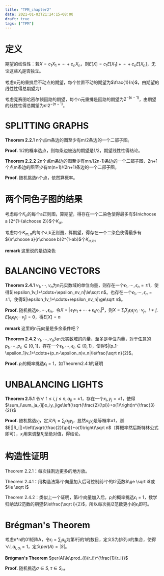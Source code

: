 ```yaml
---
title: "TPM_chapter2"
date: 2021-01-03T21:24:15+08:00
draft: true
tags: ["TPM"]
---
```


# 定义

期望的线性性：若$X=c_1X_1+\cdots+c_nX_n$，则$E[X]=c_1E[X_1]+\cdots+c_nE[X_n]$，无论这些$X_i$是否独立。

考虑n元的重排后不动点的期望，每个位置不动的期望为$\frac{1}{n}$，由期望的线性性得总期望为$1$

考虑竞赛图哈密尔顿回路的期望，每个n元重排是回路的期望为$2^{-(n-1)}$，由期望的线性性得总期望为$n!2^{-(n-1)}$。

# SPLITTING GRAPHS

**Theorem 2.2.1** n个点m条边的图至少有m/2条边的一个二部子图。

**Proof.**  1/2的概率选点，则每条边被选的期望是1/2，期望线性性得结论。

**Theorem 2.2.2** 2n个点m条边的图至少有mn/(2n-1)条边的一个二部子图，2n+1个点m条边的图至少有m(n+1)/(2n+1)条边的一个二部子图。

**Proof.**  随机挑选n个点，依然算概率。

# 两个同色子图的结果

考虑每个$K_n$的每个a正则图，算期望，得存在一个二染色使得最多有${n\choose a }2^{1-{a\choose 2}}$个$K_a$。

考虑每个$K_{m,n}$的每个a,b正则图，算期望，得存在一个二染色使得最多有${m\choose a}{n\choose b}2^{1-ab}$个$K_{a,b}$。

**remark** 这里说的是边染色

# BALANCING VECTORS

**Theorem 2.4.1** $v_1,\cdots,v_n$为n元实数域的单位向量，则存在一个$\epsilon_1,\cdots,\epsilon_n=\pm1$，使得$|\epsilon_1v_1+\cdots+\epsilon_nv_n|\le\sqrt n$。也存在一个$\epsilon_1,\cdots,\epsilon_n=\pm1$，使得$|\epsilon_1v_1+\cdots+\epsilon_nv_n|\ge\sqrt n$。

**Proof.** 随机挑选$\epsilon_1,\cdots,\epsilon_n$，令$X=|\epsilon_1v_1+\cdots+\epsilon_nv_n|^2$，则$X=\sum_i\sum_j\epsilon_i\epsilon_jv_i\cdot v_j$。$i\ne j,E[\epsilon_i\epsilon_jv_i\cdot v_j]=0$，得$E[X]=n$

**remark** 这里的n元向量是多余条件吧？

**Theorem 2.4.2** $v_1,\cdots,v_n$为n元实数域的向量，至多是单位向量，对于任意的$p_1,\cdots,p_n\in[0,1]$，存在一个$\epsilon_1,\cdots,\epsilon_n\in\{0,1\}$，使得$|(p_1-\epsilon_1)v_1+\cdots+(p_n-\epsilon_n)v_n|\le\frac{\sqrt n}{2}$。

**Proof.** $p_i$的概率挑选$\epsilon_i=1$，如Theorem2.4.1的证明

# UNBALANCING LIGHTS

**Theorem 2.5.1** 令$\forall~1\le i,j\le n,a_{ij}=\pm1$，存在一个$x_i,y_j=\pm1$，使得$\sum_i\sum_ja_{ij}x_iy_j\ge\left(\sqrt{\frac{2}{\pi}}+o(1)\right)n^{\frac{3}{2}}$

**Proof.** 随机挑选$y_j$，定义$R_i=\sum_ja_{ij}y_j$，显然$a_{ij}y_j$是等概率$\pm1$，则$E[|R_i|]=\left(\sqrt{\frac{2}{\pi}}+o(1)\right)\sqrt n$（算概率然后斯特林公式即可），$x_i$用来调整$R_i$至绝对值，得结论。

# 构造性证明

Theorem 2.2.1：每次往割边更多的地方放。

Theorem 2.4.1：用构造法第$i$个向量加入后可控制前$i$个的l2范数$\ge \sqrt i$或$\le \sqrt i$

Theorem 2.4.2：类似上一个证明，第$i$个向量加入后，$p_i$的概率挑选$\epsilon_i=1$，数学归纳法l2范数的期望$\le\frac{\sqrt i}{2}$，所以每次挑l2范数更小的$\epsilon_i$即可。

# Brégman's Theorem

考虑n*n的01矩阵A，令$r_i=\sum_ja_{ij}$为第$i$行的1的数目，定义S为排列$\sigma$的集合，使得$\forall i,a_{i,\sigma_i}=1$，定义$per(A)=|S|$。

**Brégman's Theorem** $per(A)\le\prod_{i}(r_i!)^{\frac{1}{r_i}}$

**Proof.** 随机挑选$\sigma\in S,\tau\in S_n$，